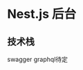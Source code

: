 <!--
 * @Date: 2019-10-22 01:00:44
 * @LastEditors: Asen Wang
 * @LastEditTime: 2019-10-22 01:00:44
 * @content: I
 -->
# Nest.js 后台
## 技术栈
swagger graphql待定